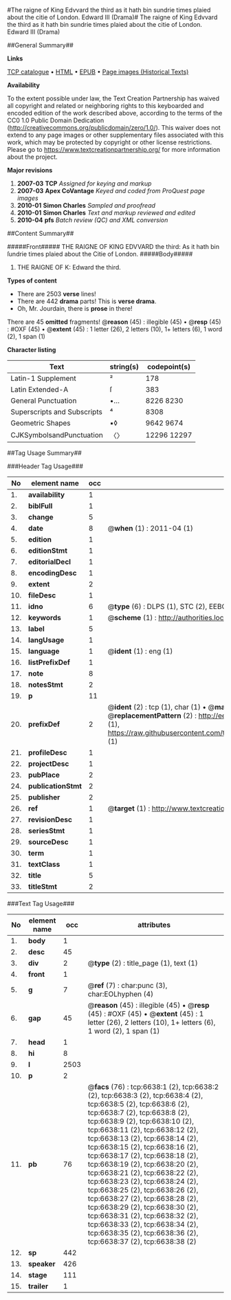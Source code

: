 #The raigne of King Edvvard the third as it hath bin sundrie times plaied about the citie of London. Edward III (Drama)#
The raigne of King Edvvard the third as it hath bin sundrie times plaied about the citie of London.
Edward III (Drama)

##General Summary##

**Links**

[TCP catalogue](http://www.ota.ox.ac.uk/tcp/)  • 
[HTML](http://tei.it.ox.ac.uk/tcp/Texts-HTML/free/A21/A21144.html)  • 
[EPUB](http://tei.it.ox.ac.uk/tcp/Texts-EPUB/free/A21/A21144.epub) • 
[Page images (Historical Texts)](https://historicaltexts.jisc.ac.uk/eebo-99842015e)

**Availability**

To the extent possible under law, the Text Creation Partnership has waived all copyright and related or neighboring rights to this keyboarded and encoded edition of the work described above, according to the terms of the CC0 1.0 Public Domain Dedication (http://creativecommons.org/publicdomain/zero/1.0/). This waiver does not extend to any page images or other supplementary files associated with this work, which may be protected by copyright or other license restrictions. Please go to https://www.textcreationpartnership.org/ for more information about the project.

**Major revisions**

1. __2007-03__ __TCP__ *Assigned for keying and markup*
1. __2007-03__ __Apex CoVantage__ *Keyed and coded from ProQuest page images*
1. __2010-01__ __Simon Charles__ *Sampled and proofread*
1. __2010-01__ __Simon Charles__ *Text and markup reviewed and edited*
1. __2010-04__ __pfs__ *Batch review (QC) and XML conversion*

##Content Summary##

#####Front#####
THE RAIGNE OF KING EDVVARD the third: As it hath bin ſundrie
times plaied about the Citie of London.
#####Body#####

1. THE RAIGNE OF K: Edward the third.

**Types of content**

  * There are 2503 **verse** lines!
  * There are 442 **drama** parts! This is **verse drama**.
  * Oh, Mr. Jourdain, there is **prose** in there!

There are 45 **omitted** fragments! 
 @__reason__ (45) : illegible (45)  •  @__resp__ (45) : #OXF (45)  •  @__extent__ (45) : 1 letter (26), 2 letters (10), 1+ letters (6), 1 word (2), 1 span (1)

**Character listing**


|Text|string(s)|codepoint(s)|
|---|---|---|
|Latin-1 Supplement|²|178|
|Latin Extended-A|ſ|383|
|General Punctuation|•…|8226 8230|
|Superscripts             and Subscripts|⁴|8308|
|Geometric Shapes|▪◊|9642 9674|
|CJKSymbolsandPunctuation|〈〉|12296 12297|

##Tag Usage Summary##

###Header Tag Usage###

|No|element name|occ|attributes|
|---|---|---|---|
|1.|__availability__|1||
|2.|__biblFull__|1||
|3.|__change__|5||
|4.|__date__|8| @__when__ (1) : 2011-04 (1)|
|5.|__edition__|1||
|6.|__editionStmt__|1||
|7.|__editorialDecl__|1||
|8.|__encodingDesc__|1||
|9.|__extent__|2||
|10.|__fileDesc__|1||
|11.|__idno__|6| @__type__ (6) : DLPS (1), STC (2), EEBO-CITATION (1), PROQUEST (1), VID (1)|
|12.|__keywords__|1| @__scheme__ (1) : http://authorities.loc.gov/ (1)|
|13.|__label__|5||
|14.|__langUsage__|1||
|15.|__language__|1| @__ident__ (1) : eng (1)|
|16.|__listPrefixDef__|1||
|17.|__note__|8||
|18.|__notesStmt__|2||
|19.|__p__|11||
|20.|__prefixDef__|2| @__ident__ (2) : tcp (1), char (1)  •  @__matchPattern__ (2) : ([0-9\-]+):([0-9IVX]+) (1), (.+) (1)  •  @__replacementPattern__ (2) : http://eebo.chadwyck.com/downloadtiff?vid=$1&page=$2 (1), https://raw.githubusercontent.com/textcreationpartnership/Texts/master/tcpchars.xml#$1 (1)|
|21.|__profileDesc__|1||
|22.|__projectDesc__|1||
|23.|__pubPlace__|2||
|24.|__publicationStmt__|2||
|25.|__publisher__|2||
|26.|__ref__|1| @__target__ (1) : http://www.textcreationpartnership.org/docs/. (1)|
|27.|__revisionDesc__|1||
|28.|__seriesStmt__|1||
|29.|__sourceDesc__|1||
|30.|__term__|1||
|31.|__textClass__|1||
|32.|__title__|5||
|33.|__titleStmt__|2||


###Text Tag Usage###

|No|element name|occ|attributes|
|---|---|---|---|
|1.|__body__|1||
|2.|__desc__|45||
|3.|__div__|2| @__type__ (2) : title_page (1), text (1)|
|4.|__front__|1||
|5.|__g__|7| @__ref__ (7) : char:punc (3), char:EOLhyphen (4)|
|6.|__gap__|45| @__reason__ (45) : illegible (45)  •  @__resp__ (45) : #OXF (45)  •  @__extent__ (45) : 1 letter (26), 2 letters (10), 1+ letters (6), 1 word (2), 1 span (1)|
|7.|__head__|1||
|8.|__hi__|8||
|9.|__l__|2503||
|10.|__p__|2||
|11.|__pb__|76| @__facs__ (76) : tcp:6638:1 (2), tcp:6638:2 (2), tcp:6638:3 (2), tcp:6638:4 (2), tcp:6638:5 (2), tcp:6638:6 (2), tcp:6638:7 (2), tcp:6638:8 (2), tcp:6638:9 (2), tcp:6638:10 (2), tcp:6638:11 (2), tcp:6638:12 (2), tcp:6638:13 (2), tcp:6638:14 (2), tcp:6638:15 (2), tcp:6638:16 (2), tcp:6638:17 (2), tcp:6638:18 (2), tcp:6638:19 (2), tcp:6638:20 (2), tcp:6638:21 (2), tcp:6638:22 (2), tcp:6638:23 (2), tcp:6638:24 (2), tcp:6638:25 (2), tcp:6638:26 (2), tcp:6638:27 (2), tcp:6638:28 (2), tcp:6638:29 (2), tcp:6638:30 (2), tcp:6638:31 (2), tcp:6638:32 (2), tcp:6638:33 (2), tcp:6638:34 (2), tcp:6638:35 (2), tcp:6638:36 (2), tcp:6638:37 (2), tcp:6638:38 (2)|
|12.|__sp__|442||
|13.|__speaker__|426||
|14.|__stage__|111||
|15.|__trailer__|1||
